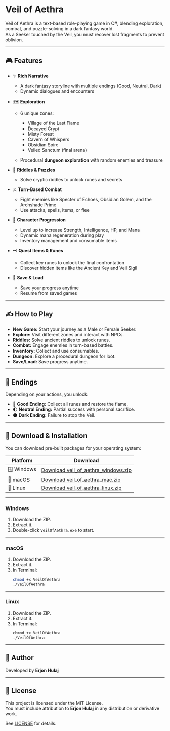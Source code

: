# Veil of Aethra

Veil of Aethra is a text-based role-playing game in C#, blending exploration, combat, and puzzle-solving in a dark fantasy world.  
As a Seeker touched by the Veil, you must recover lost fragments to prevent oblivion.

---

## 🎮 Features

- ✨ **Rich Narrative**
  - A dark fantasy storyline with multiple endings (Good, Neutral, Dark)
  - Dynamic dialogues and encounters

- 🗺️ **Exploration**
  - 6 unique zones:
    - Village of the Last Flame
    - Decayed Crypt
    - Misty Forest
    - Cavern of Whispers
    - Obsidian Spire
    - Veiled Sanctum (final arena)

  - Procedural **dungeon exploration** with random enemies and treasure

- 🧠 **Riddles & Puzzles**
  - Solve cryptic riddles to unlock runes and secrets

- ⚔️ **Turn-Based Combat**
  - Fight enemies like Specter of Echoes, Obsidian Golem, and the Archshade Prime
  - Use attacks, spells, items, or flee

- 🧬 **Character Progression**
  - Level up to increase Strength, Intelligence, HP, and Mana
  - Dynamic mana regeneration during play
  - Inventory management and consumable items

- 🗝️ **Quest Items & Runes**
  - Collect key runes to unlock the final confrontation
  - Discover hidden items like the Ancient Key and Veil Sigil

- 💾 **Save & Load**
  - Save your progress anytime
  - Resume from saved games

---
 
## ✍️ How to Play

- **New Game:** Start your journey as a Male or Female Seeker.
- **Explore:** Visit different zones and interact with NPCs.
- **Riddles:** Solve ancient riddles to unlock runes.
- **Combat:** Engage enemies in turn-based battles.
- **Inventory:** Collect and use consumables.
- **Dungeon:** Explore a procedural dungeon for loot.
- **Save/Load:** Save progress anytime.

---

## 🎯 Endings

Depending on your actions, you unlock:

- 🌟 **Good Ending:** Collect all runes and restore the flame.
- 🌓 **Neutral Ending:** Partial success with personal sacrifice.
- 🌑 **Dark Ending:** Failure to stop the Veil.

---

## 🚀 Download & Installation

You can download pre-built packages for your operating system:

| Platform | Download |
|----------|----------|
| 🪟 Windows | [Download veil_of_aethra_windows.zip](https://github.com/erjonhulaj/Veil-of-Aethra/releases/download/v1.0/veil_of_aethra_windows.zip) |
| 🍎 macOS   | [Download veil_of_aethra_mac.zip](https://github.com/erjonhulaj/Veil-of-Aethra/releases/download/v1.0/veil_of_aethra_mac.zip) |
| 🐧 Linux   | [Download veil_of_aethra_linux.zip](https://github.com/erjonhulaj/Veil-of-Aethra/releases/download/v1.0/veil_of_aethra_linux.zip) |

---

### Windows

1. Download the ZIP.
2. Extract it.
3. Double-click `VeilOfAethra.exe` to start.

---

### macOS

1. Download the ZIP.
2. Extract it.
3. In Terminal:
   ```bash
   chmod +x VeilOfAethra
   ./VeilOfAethra

---

### Linux

1. Download the ZIP.
2. Extract it.
3. In Terminal:
   ```
   chmod +x VeilOfAethra
   ./VeilOfAethra

---

## 🙌 Author

Developed by **Erjon Hulaj**

---

## 📄 License

This project is licensed under the MIT License.  
You must include attribution to **Erjon Hulaj** in any distribution or derivative work.

See [LICENSE](LICENSE) for details.

